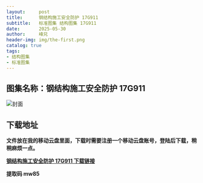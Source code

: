 ```yaml
---
layout:     post
title:      钢结构施工安全防护 17G911
subtitle:   标准图集 结构图集 17G911
date:       2025-05-30
author:     峰兄
header-img: img/the-first.png
catalog: true
tags:
- 结构图集
- 标准图集
---
```

## 图集名称：钢结构施工安全防护 17G911
![封面](https://pic1.imgdb.cn/item/6839101258cb8da5c81b9e9f.jpg)


## 下载地址 ##
**文件放在我的移动云盘里面，下载时需要注册一个移动云盘账号，登陆后下载，稍稍麻烦一点。**  
  
[**钢结构施工安全防护 17G911 下载链接**](https://caiyun.139.com/w/i/2nFZ87L6tcQsu)


**提取码 mw85**

